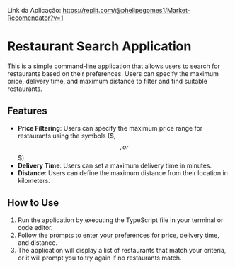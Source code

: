 Link da Aplicação: https://replit.com/@phelipegomes1/Market-Recomendator?v=1

# Restaurant Search Application

This is a simple command-line application that allows users to search for restaurants based on their preferences. Users can specify the maximum price, delivery time, and maximum distance to filter and find suitable restaurants.

## Features

- **Price Filtering**: Users can specify the maximum price range for restaurants using the symbols ($, $$, or $$$).
- **Delivery Time**: Users can set a maximum delivery time in minutes.
- **Distance**: Users can define the maximum distance from their location in kilometers.

## How to Use

1. Run the application by executing the TypeScript file in your terminal or code editor.
2. Follow the prompts to enter your preferences for price, delivery time, and distance.
3. The application will display a list of restaurants that match your criteria, or it will prompt you to try again if no restaurants match.



